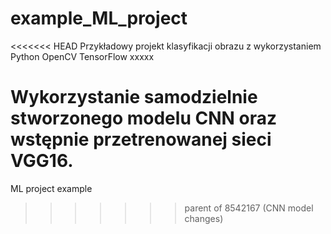 # example_ML_project
<<<<<<< HEAD
Przykładowy projekt klasyfikacji obrazu z wykorzystaniem
Python
OpenCV
TensorFlow
xxxxx

Wykorzystanie samodzielnie stworzonego modelu CNN oraz wstępnie przetrenowanej sieci VGG16.
=======
ML project example
>>>>>>> parent of 8542167 (CNN model changes)

